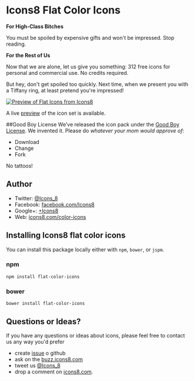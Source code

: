 # Icons8 Flat Color Icons

**For High-Class Bitches**

You must be spoiled by expensive gifts and won't be impressed. Stop reading.

**For the Rest of Us**

Now that we are alone, let us give you something: 312 free icons for personal and commercial use. No credits required.

But hey, don't get spoiled too quickly. Next time, when we present you with a Tiffany ring, at least pretend you're impressed!

[![Preview of Flat Icons from Icons8](http://cdnd.icons8.com/download/images/flat-color-icons.png)](http://icons8.github.io/flat-color-icons/)

A live [preview](http://icons8.github.io/flat-color-icons/) of the icon set is available.

##Good Boy License
We’ve released the icon pack under the [Good Boy License](http://icons8.com/good-boy-license/). We invented it. Please do _whatever your mom would approve of:_
* Download
* Change
* Fork

No tattoos!

## Author

* Twitter: [@Icons_8](https://twitter.com/)
* Facebook: [facebook.com/Icons8](https://www.facebook.com/Icons8)
* Google+: [+Icons8](https://plus.google.com/+Icons8/posts)
* Web: [icons8.com/color-icons](https://icons8.com/color-icons)

## Installing Icons8 flat color icons

You can install this package locally either with `npm`, `bower`, or `jspm`.

### npm

```shell
npm install flat-color-icons
```

### bower

```shell
bower install flat-color-icons
```

## Questions or Ideas?

If you have any questions or ideas about icons, please feel free to contact us any way you'd prefer
* create [issue](https://github.com/icons8/flat-color-icons/issues) o github
* ask on the [buzz.icons8.com](http://buzz.icons8.com)
* tweet us [@Icons_8](https://twitter.com/)
* drop a comment on [icons8.com](https://icons8.com/c).
